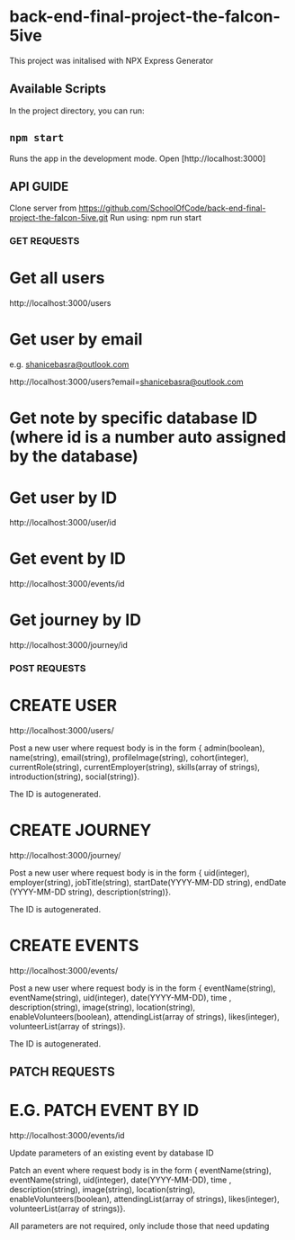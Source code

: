 # back-end-final-project-the-falcon-5ive

This project was initalised with NPX Express Generator

## Available Scripts

In the project directory, you can run:

## `npm start`

Runs the app in the development mode.
Open [http://localhost:3000]

## API GUIDE

Clone server from https://github.com/SchoolOfCode/back-end-final-project-the-falcon-5ive.git
Run using: npm run start

### GET REQUESTS

# Get all users

http://localhost:3000/users

# Get user by email

e.g. shanicebasra@outlook.com

http://localhost:3000/users?email=shanicebasra@outlook.com

# Get note by specific database ID (where id is a number auto assigned by the database)

# Get user by ID

http://localhost:3000/user/id

# Get event by ID

http://localhost:3000/events/id

# Get journey by ID

http://localhost:3000/journey/id

### POST REQUESTS

# CREATE USER

http://localhost:3000/users/

Post a new user where request body is in the form { admin(boolean), name(string), email(string), profileImage(string), cohort(integer), currentRole(string), currentEmployer(string), skills(array of strings), introduction(string), social(string)}.

The ID is autogenerated.

# CREATE JOURNEY

http://localhost:3000/journey/

Post a new user where request body is in the form { uid(integer), employer(string), jobTitle(string), startDate(YYYY-MM-DD string), endDate (YYYY-MM-DD string), description(string)}.

The ID is autogenerated.

# CREATE EVENTS

http://localhost:3000/events/

Post a new user where request body is in the form { eventName(string), eventName(string), uid(integer), date(YYYY-MM-DD), time , description(string), image(string), location(string), enableVolunteers(boolean), attendingList(array of strings), likes(integer), volunteerList(array of strings)}.

The ID is autogenerated.

## PATCH REQUESTS

# E.G. PATCH EVENT BY ID

http://localhost:3000/events/id

Update parameters of an existing event by database ID

Patch an event where request body is in the form { eventName(string), eventName(string), uid(integer), date(YYYY-MM-DD), time , description(string), image(string), location(string), enableVolunteers(boolean), attendingList(array of strings), likes(integer), volunteerList(array of strings)}.

All parameters are not required, only include those that need updating
